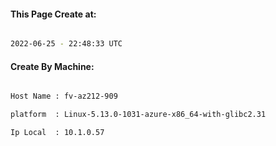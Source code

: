 
   
#### This Page Create at:

```bash

2022-06-25 - 22:48:33 UTC

```

#### Create By Machine:

```bash

Host Name : fv-az212-909

platform  : Linux-5.13.0-1031-azure-x86_64-with-glibc2.31

Ip Local  : 10.1.0.57

```

